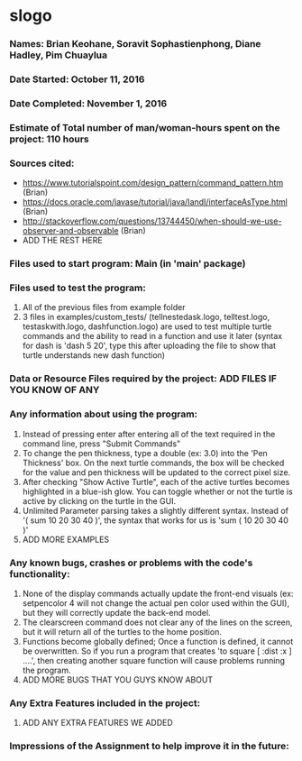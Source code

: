 # slogo
### Names: Brian Keohane, Soravit Sophastienphong, Diane Hadley, Pim Chuaylua
### Date Started: October 11, 2016
### Date Completed: November 1, 2016
### Estimate of Total number of man/woman-hours spent on the project: 110 hours
### Sources cited:
* https://www.tutorialspoint.com/design_pattern/command_pattern.htm (Brian)
* https://docs.oracle.com/javase/tutorial/java/IandI/interfaceAsType.html (Brian)
* http://stackoverflow.com/questions/13744450/when-should-we-use-observer-and-observable (Brian)
* ADD THE REST HERE

### Files used to start program: Main (in 'main' package)
### Files used to test the program:
1. All of the previous files from example folder
2. 3 files in examples/custom_tests/ (tellnestedask.logo, telltest.logo, testaskwith.logo, dashfunction.logo) are used to test multiple turtle commands and the ability to read in a function and use it later (syntax for dash is 'dash 5 20', type this after uploading the file to show that turtle understands new dash function)

### Data or Resource Files required by the project: ADD FILES IF YOU KNOW OF ANY
### Any information about using the program:
1. Instead of pressing enter after entering all of the text required in the command line, press "Submit Commands"
2. To change the pen thickness, type a double (ex: 3.0) into the 'Pen Thickness' box. On the next turtle commands, the box will be checked for the value and pen thickness will be updated to the correct pixel size.
3. After checking "Show Active Turtle", each of the active turtles becomes highlighted in a blue-ish glow. You can toggle whether or not the turtle is active by clicking on the turtle in the GUI.
4. Unlimited Parameter parsing takes a slightly different syntax. Instead of '( sum 10 20 30 40 )', the syntax that works for us is 'sum ( 10 20 30 40 )'
4. ADD MORE EXAMPLES

### Any known bugs, crashes or problems with the code's functionality:
1. None of the display commands actually update the front-end visuals (ex: setpencolor 4 will not change the actual pen color used within the GUI), but they will correctly update the back-end model.
2. The clearscreen command does not clear any of the lines on the screen, but it will return all of the 
turtles to the home position.
3. Functions become globally defined; Once a function is defined, it cannot be overwritten. So if you run
a program that creates 'to square [ :dist :x ] ....', then creating another square function will cause problems running the program. 
4. ADD MORE BUGS THAT YOU GUYS KNOW ABOUT

### Any Extra Features included in the project:
1. ADD ANY EXTRA FEATURES WE ADDED

### Impressions of the Assignment to help improve it in the future:

